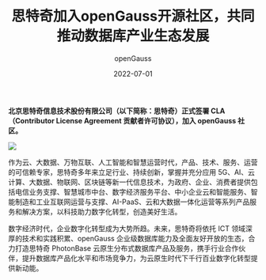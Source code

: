 ﻿---
title: '思特奇加入openGauss开源社区，共同推动数据库产业生态发展'
date: '2022-07-01'
tags: ['theme']
banner: '/category/news/2022-07-01/banner.png'
category: 'news'
author: 'openGauss'
summary: '思特奇正式加入openGauss社区'
---

**北京思特奇信息技术股份有限公司（以下简称：思特奇）正式签署 CLA（Contributor License Agreement 贡献者许可协议），加入 openGauss 社区。**

<img src="/zh/news/2022-07-01/banner.png" >

作为云、大数据、万物互联、人工智能和智慧运营时代，产品、技术、服务、运营的可信赖专家，思特奇多年来立足行业、持续创新，掌握并充分应用 5G、AI、云计算、大数据、物联网、区块链等新一代信息技术，为政府、企业、消费者提供包括电信业务支撑、智慧城市中台、数字经济服务平台、中小企业云和智能服务、智能制造和工业互联网运营与支撑、AI-PaaS、云和大数据一体化运营等系列产品服务和解决方案，以科技助力数字化转型，创造美好生活。

数字经济时代，企业数字化转型成为大势所趋。未来，思特奇将依托 ICT 领域深厚的技术和实践积累、openGauss 企业级数据库能力及全面友好开放的生态，合力打造思特奇 PhotonBase 云原生分布式数据库产品及服务，携手行业合作伙伴，提升数据库产品化水平和市场竞争力，为云原生时代下千行百业数字化转型提供新动能。
